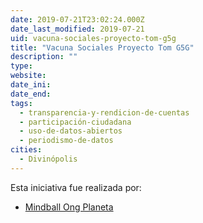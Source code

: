 ```yaml
---
date: 2019-07-21T23:02:24.000Z
date_last_modified: 2019-07-21
uid: vacuna-sociales-proyecto-tom-g5g
title: "Vacuna Sociales Proyecto Tom G5G"
description: ""
type: 
website: 
date_ini: 
date_end: 
tags:
  - transparencia-y-rendicion-de-cuentas
  - participación-ciudadana
  - uso-de-datos-abiertos
  - periodismo-de-datos
cities: 
  - Divinópolis
---
```


Esta iniciativa fue realizada por:

- [Mindball Ong Planeta](/i/mindball-ong-planeta.html)
